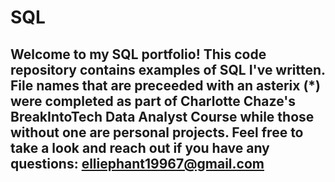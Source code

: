 # SQL

## Welcome to my SQL portfolio! This code repository contains examples of SQL I've written. File names that are preceeded with an asterix (*) were completed as part of Charlotte Chaze's BreakIntoTech Data Analyst Course while those without one are personal projects. Feel free to take a look and reach out if you have any questions: elliephant19967@gmail.com
